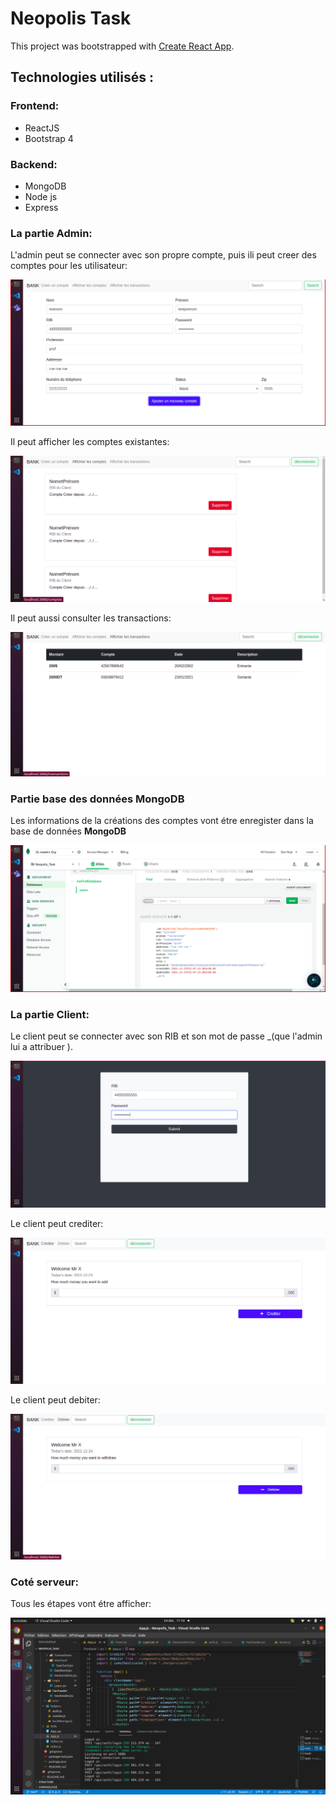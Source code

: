 # Neopolis Task

This project was bootstrapped with [Create React App](https://github.com/facebook/create-react-app).

## Technologies utilisés :

### Frontend:

- ReactJS
- Bootstrap 4

### Backend:

- MongoDB
- Node js
- Express

### La partie Admin:

L'admin peut se connecter avec son propre compte, puis ili peut creer des comptes pour les utilisateur:

![Interface creer un compte](./Interfaces_Img/Admin_creer%20un%20compte.png)

Il peut afficher les comptes existantes:

![Interface creer un compte](./Interfaces_Img/Admin%20affichier%20comptes.png)

Il peut aussi consulter les transactions:

![Interface creer un compte](./Interfaces_Img/Admin%20affichier%20transaction.png)

### Partie base des données MongoDB

Les informations de la créations des comptes vont étre enregister dans la base de données **MongoDB**

![Interface creer un compte](./Interfaces_Img/database_cluster.png)

### La partie Client:

Le client peut se connecter avec son RIB et son mot de passe \_(que l'admin lui a attribuer ).

![Interface log-in](./Interfaces_Img/login%20avec%20compte%20existante.png)

Le client peut crediter:

![Interface creer un compte](./Interfaces_Img/Client%20crediter.png)

Le client peut debiter:

![Interface creer un compte](./Interfaces_Img/Client_debiter.png)

### Coté serveur:

Tous les étapes vont étre afficher:

![Interface creer un compte](./Interfaces_Img/Connecting%20to%20Server.png)
